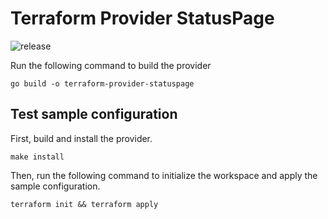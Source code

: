# Terraform Provider StatusPage

![release](https://github.com/sbecker59/terraform-provider-statuspage/workflows/release/badge.svg)

Run the following command to build the provider

```shell
go build -o terraform-provider-statuspage
```

## Test sample configuration

First, build and install the provider.

```shell
make install
```

Then, run the following command to initialize the workspace and apply the sample configuration.

```shell
terraform init && terraform apply
```
